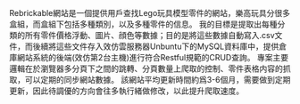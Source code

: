 Rebrickable網站是一個提供用戶查找Lego玩具模型零件的網站，樂高玩具分很多盒組，而盒組下包括多種類別，以及多種零件的信息。
我的目標是提取出每種分類的所有零件價格浮動、圖片、顔色等數據；目的是將這些數據自動寫入.csv文件，而後續將這些文件存入效仿雲服務器Unbuntu下的MySQL資料庫中，提供倉庫網站系統的後端(效仿第2台主機)進行符合Restful規範的CRUD查詢。
專案主要邏輯在於瀏覽器多分頁下之間的跳轉、分頁數量上爬取的控制、零件表格内容的抓取，可以定期的同步網站數據。
該網站平均更新時間約爲3-6個月，需要做到定期更新，因此待調優的方向會往多執行緒做修改，以此提升爬取速度。
